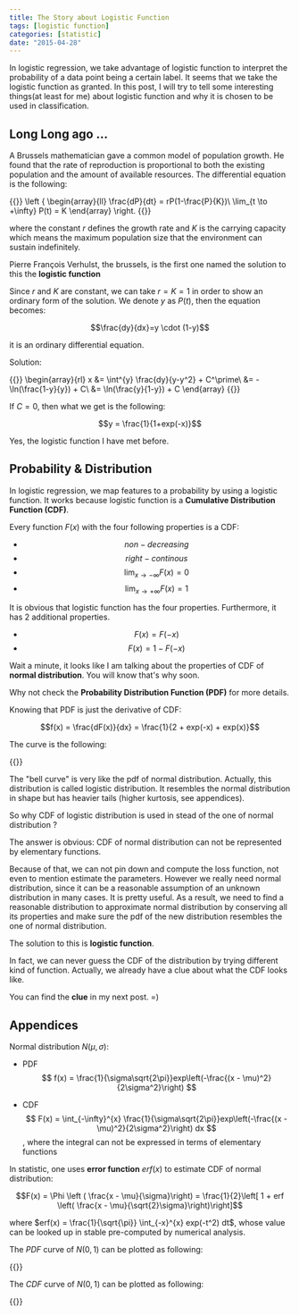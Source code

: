 ```yaml
---
title: The Story about Logistic Function
tags: [logistic function]
categories: [statistic]
date: "2015-04-28"
---
```


In logistic regression, we take advantage of logistic function to interpret the probability of a data point being a certain label. It seems that we take the logistic function as granted. In this post, I will try to tell some interesting things(at least for me) about logistic function and why it is chosen to be used in classification.

## Long Long ago ...

A Brussels mathematician gave a common model of population growth. He found that the rate of reproduction is proportional to both the existing population and the amount of available resources. The differential equation is the following:

{{<katex>}}
\left \{
   \begin{array}{ll}
   \frac{dP}{dt} = rP(1-\frac{P}{K})\\
   \lim_{t \to +\infty} P(t) = K
   \end{array}
\right.
{{</katex>}}

where the constant $r$ defines the growth rate and $K$ is the carrying capacity which means the maximum population size that the environment can sustain indefinitely.

Pierre François Verhulst, the brussels, is the first one named the solution to this the **logistic function**

Since $r$ and $K$ are constant, we can take $r = K = 1$ in order to show an ordinary form of the solution. We denote $y$ as $P(t)$, then the equation becomes:

$$\frac{dy}{dx}=y \cdot (1-y)$$

it is an ordinary differential equation.

Solution:

{{<katex>}}
\begin{array}{rl}
x &= \int^{y} \frac{dy}{y-y^2} + C^\prime\\
&= - \ln(\frac{1-y}{y}) + C\\
&= \ln(\frac{y}{1-y}) + C
\end{array}
{{</katex>}}

If $C = 0$, then what we get is the following:

$$y = \frac{1}{1+exp(-x)}$$

Yes, the logistic function I have met before.

## Probability & Distribution

In logistic regression, we map features to a probability by using a logistic function. It works because logistic function is a **Cumulative Distribution Function (CDF)**.

Every function $F(x)$ with the four following properties is a CDF:

* $$non-decreasing$$
* $$right-continous$$
* $$\lim_{x \to -\infty} F(x) = 0$$
* $$\lim_{x \to +\infty} F(x) = 1$$

It is obvious that logistic function has the four properties. Furthermore, it has 2 additional properties.

* $$F(x) = F(-x)$$
* $$F(x) = 1 - F(-x)$$

Wait a minute, it looks like I am talking about the properties of CDF of **normal distribution**. You will know that's why soon.

Why not check the **Probability Distribution Function (PDF)** for more details.

Knowing that PDF is just the derivative of CDF:

$$f(x) = \frac{dF(x)}{dx} = \frac{1}{2 + exp(-x) + exp(x)}$$

The curve is the following:

{{<funcPlot
  title="PDF"
  xlab="x"
  ylab="f(x)"
  height="500"
  min="-6"
  max="6"
  step="0.01"
  func="1 / (2 + Math.exp(-x) + Math.exp(x))" >}}

The "bell curve" is very like the pdf of normal distribution. Actually, this distribution is called logistic distribution. It resembles the normal distribution in shape but has heavier tails (higher kurtosis, see appendices).

So why CDF of logistic distribution is used in stead of the one of normal distribution ?

The answer is obvious: CDF of normal distribution can not be represented by elementary functions.

Because of that, we can not pin down and compute the loss function, not even to mention estimate the parameters. However we really need normal distribution, since it can be a reasonable assumption of an unknown distribution in many cases. It is pretty useful. As a result, we need to find a reasonable distribution to approximate normal distribution by conserving all its properties and make sure the pdf of the new distribution resembles the one of normal distribution.

The solution to this is **logistic function**.

In fact, we can never guess the CDF of the distribution by trying different kind of function. Actually, we already have a clue about what the CDF looks like.

You can find the **clue** in my next post. =)

## Appendices

Normal distribution $N(\mu, \sigma)$:

* PDF
  $$ f(x) = \frac{1}{\sigma\sqrt{2\pi}}exp\left(-\frac{(x - \mu)^2}{2\sigma^2}\right) $$

* CDF
  $$ F(x) = \int_{-\infty}^{x} \frac{1}{\sigma\sqrt{2\pi}}exp\left(-\frac{(x - \mu)^2}{2\sigma^2}\right) dx $$, where the integral can not be expressed in terms of elementary functions

In statistic, one uses **error function** $erf(x)$ to estimate CDF of normal distribution:

$$F(x) = \Phi \left ( \frac{x - \mu}{\sigma}\right) = \frac{1}{2}\left[ 1 + erf \left( \frac{x - \mu}{\sqrt{2}\sigma}\right)\right]$$

where $erf(x) = \frac{1}{\sqrt{\pi}} \int_{-x}^{x} exp(-t^2) dt$, whose value can be looked up in stable pre-computed by numerical analysis.

The $PDF$ curve of $N(0, 1)$ can be plotted as following:

{{<funcPlot
  title="PDF of N(0,1)"
  xlab="x"
  ylab="f(x)"
  height="500"
  min="-6"
  max="6"
  step="0.01"
  func="Math.exp(-0.5 * x * x) / (Math.sqrt(2 * 3.1415926))" >}}

The $CDF$ curve of $N(0, 1)$ can be plotted as following:

{{<funcPlot
  title="CDF of N(0,1)"
  xlab="x"
  ylab="f(x)"
  height="500"
  min="-6"
  max="6"
  step="0.01"
  func="1/ (Math.exp(-358 * x / 23 + 111* Math.atan(37 * x / 294)) + 1)" >}}
